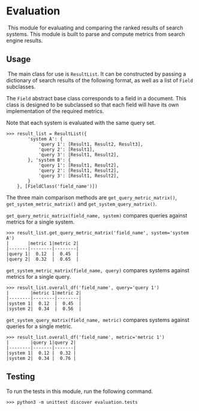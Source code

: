 # Evaluation
​
This module for evaluating and comparing the ranked results of search systems.
This module is built to parse and compute metrics from search engine results.
​
## Usage
​
The main class for use is `ResultList`.
It can be constructed by passing a dictionary of search results of the following format, as well as a list of `Field` subclasses.

The `Field` abstract base class corresponds to a field in a document.
This class is designed to be subclassed so that each field will have its own implementation of the required metrics.


Note that each system is evaluated with the same query set.
```
>>> result_list = ResultList({
        'system A': {
            'query 1': [Result1, Result2, Result3],
            'query 2': [Result1],
            'query 3': [Result1, Result2],
        }, 'system B': {
            'query 1': [Result1, Result2],
            'query 2': [Result1, Result2],
            'query 3': [Result1, Result2],
        }
    }, [FieldClass('field_name')])
```

The three main comparison methods are `get_query_metric_matrix()`, `get_system_metric_matrix()` and `get_system_query_matrix()`.

`get_query_metric_matrix(field_name, system)` compares queries against metrics for a single system.
```
>>> result_list.get_query_metric_matrix('field_name', system='system A')
|       |metric 1|metric 2|
|-------|--------|--------|
|query 1|  0.12  |  0.45  |
|query 2|  0.32  |  0.65  |
```
`get_system_metric_matrix(field_name, query)` compares systems against metrics for a single query.
```
>>> result_list.overall_df('field_name', query='query 1')
|        |metric 1|metric 2|
|--------|--------|--------|
|system 1|  0.12  |  0.45  |
|system 2|  0.34  |  0.56  |
```
`get_system_query_matrix(field_name, metric)` compares systems against queries for a single metric.
```
>>> result_list.overall_df('field_name', metric='metric 1')
|        |query 1|query 2|
|--------|-------|-------|
|system 1|  0.12 |  0.32 |
|system 2|  0.34 |  0.76 |
```

## Testing

To run the tests in this module, run the following command.
```
>>> python3 -m unittest discover evaluation.tests
```